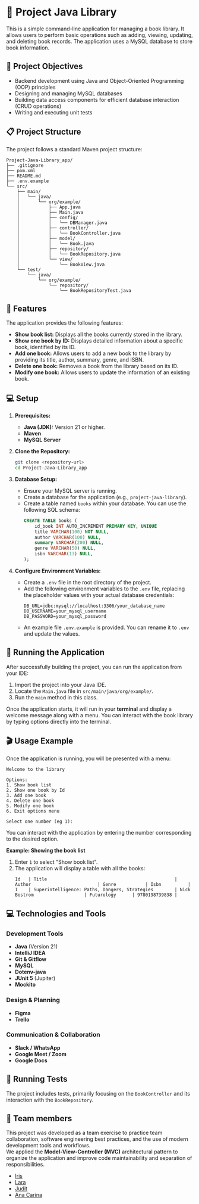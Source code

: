 # 📓 Project Java Library

This is a simple command-line application for managing a book library. It allows users to perform basic operations such as adding, viewing, updating, and deleting book records. The application uses a MySQL database to store book information.

## 🚀 Project Objectives

* Backend development using Java and Object-Oriented Programming (OOP) principles
* Designing and managing MySQL databases
* Building data access components for efficient database interaction (CRUD operations)
* Writing and executing unit tests



## 📋 Project Structure

The project follows a standard Maven project structure:

```
Project-Java-Library_app/
├── .gitignore          
├── pom.xml           
├── README.md            
├── .env.example         
└── src/
    ├── main/
    │   └── java/
    │       └── org/example/
    │           ├── App.java            
    │           ├── Main.java           
    │           ├── config/
    │           │   └── DBManager.java  
    │           ├── controller/
    │           │   └── BookController.java 
    │           ├── model/
    │           │   └── Book.java       
    │           ├── repository/
    │           │   └── BookRepository.java 
    │           └── view/
    │               └── BookView.java   
    └── test/
        └── java/
            └── org/example/    
                └── repository/
                    └── BookRepositoryTest.java 
```

## 📌  Features

The application provides the following features:

*   **Show book list:** Displays all the books currently stored in the library.
*   **Show one book by ID:** Displays detailed information about a specific book, identified by its ID.
*   **Add one book:** Allows users to add a new book to the library by providing its title, author, summary, genre, and ISBN.
*   **Delete one book:** Removes a book from the library based on its ID.
*   **Modify one book:** Allows users to update the information of an existing book.

## 💻 Setup

1.  **Prerequisites:**
    *   **Java (JDK):** Version 21 or higher.
    *   **Maven** 
    *   **MySQL Server** 
    

2.  **Clone the Repository:**
    ```bash
    git clone <repository-url>
    cd Project-Java-Library_app
    ```

3.  **Database Setup:**
    *   Ensure your MySQL server is running.
    *   Create a database for the application (e.g., `project-java-library`).
    *   Create a table named `books` within your database. You can use the following SQL schema:
        ```sql
        CREATE TABLE books (
            id_book INT AUTO_INCREMENT PRIMARY KEY, UNIQUE
            title VARCHAR(100) NOT NULL,
            author VARCHAR(100) NULL,
            summary VARCHAR(200) NULL,
            genre VARCHAR(50) NULL,
            isbn VARCHAR(13) NULL, 
        );
        ```

4.  **Configure Environment Variables:**
    *   Create a `.env` file in the root directory of the project.
    *   Add the following environment variables to the `.env` file, replacing the placeholder values with your actual database credentials:
        ```env
        DB_URL=jdbc:mysql://localhost:3306/your_database_name
        DB_USERNAME=your_mysql_username
        DB_PASSWORD=your_mysql_password
        ```
    *   An example file `.env.example` is provided. You can rename it to `.env` and update the values.


## 🔄 Running the Application

After successfully building the project, you can run the application from your IDE:

1. Import the project into your Java IDE.
2. Locate the `Main.java` file in `src/main/java/org/example/`.
3. Run the `main` method in this class.

Once the application starts, it will run in your **terminal** and display a welcome message along with a menu. You can interact with the book library by typing options directly into the terminal.

## 🎬 Usage Example

Once the application is running, you will be presented with a menu:

```
Welcome to the library

Options:
1. Show book list
2. Show one book by Id
3. Add one book
4. Delete one book
5. Modify one book
6. Exit options menu

Select one number (eg 1):
```

You can interact with the application by entering the number corresponding to the desired option.

**Example: Showing the book list**

1.  Enter `1` to select "Show book list".
2.  The application will display a table with all the books:
    ```
    Id   | Title                                                | Author                         | Genre           | Isbn          |  
    1    | Superintelligence: Paths, Dangers, Strategies        | Nick Bostrom                   | Futurology      | 9780198739838 |
    ```


## 💻 Technologies and Tools

### Development Tools
- **Java** (Version 21)
- **IntelliJ IDEA** 
- **Git & Gitflow** 
- **MySQL** 
- **Dotenv-java** 
- **JUnit 5** (Jupiter) 
- **Mockito** 

### Design & Planning
- **Figma** 
- **Trello** 

### Communication & Collaboration
- **Slack / WhatsApp** 
- **Google Meet / Zoom** 
- **Google Docs** 



## 🔄 Running Tests

The project includes tests, primarily focusing on the `BookController` and its interaction with the `BookRepository`.



## 🤝 Team members
This project was developed as a team exercise to practice team collaboration, software engineering best practices, and the use of modern development tools and workflows.  
We applied the **Model-View-Controller (MVC)** architectural pattern to organize the application and improve code maintainability and separation of responsibilities.

- [Iris](https://github.com/isanort)
- [Lara](https://github.com/Lizar22)
- [Judit](https://github.com/J-uds)
- [Ana Carina](https://github.com/acpp2510)
